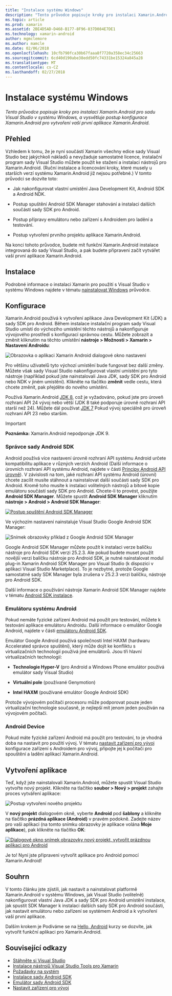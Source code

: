 ```yaml
---
title: "Instalace systému Windows"
description: "Tento průvodce popisuje kroky pro instalaci Xamarin.Android pro sadu Visual Studio v systému Windows, a vysvětluje postup konfigurace Xamarin.Android pro vytvoření vaší první aplikace Xamarin.Android."
ms.topic: article
ms.prod: xamarin
ms.assetid: 2BE4D5AD-D468-B177-8F96-837D084E7DE1
ms.technology: xamarin-android
author: mgmclemore
ms.author: mamcle
ms.date: 02/06/2018
ms.openlocfilehash: 10cfb790fca30b67faaa8f7720a358ec34c25663
ms.sourcegitcommit: 6cd40d190abe38edd50fc74331be15324a845a28
ms.translationtype: MT
ms.contentlocale: cs-CZ
ms.lasthandoff: 02/27/2018
---
```

# <a name="windows-installation"></a>Instalace systému Windows

_Tento průvodce popisuje kroky pro instalaci Xamarin.Android pro sadu Visual Studio v systému Windows, a vysvětluje postup konfigurace Xamarin.Android pro vytvoření vaší první aplikace Xamarin.Android._

<a name="overview" />

## <a name="overview"></a>Přehled

Vzhledem k tomu, že je nyní součástí Xamarin všechny edice sady Visual Studio bez jakýchkoli nákladů a nevyžaduje samostatné licence, instalační program sady Visual Studio můžete použít ke stažení a instalaci nástrojů pro Xamarin.Android.
(Ruční instalace a licencování kroky, které musely u starších verzí systému Xamarin.Android již nejsou potřebné.) V tomto průvodci se dozvíte toto:

-   Jak nakonfigurovat vlastní umístění Java Development Kit, Android SDK a Android NDK.

-   Postup spuštění Android SDK Manager stahování a instalaci dalších součástí sady SDK pro Android.

-   Postup přípravy emulátoru nebo zařízení s Androidem pro ladění a testování.

-   Postup vytvoření prvního projektu aplikace Xamarin.Android.

Na konci tohoto průvodce, budete mít funkční Xamarin.Android instalace integrovaná do sady Visual Studio, a pak budete připraveni začít vytvářet vaší první aplikace Xamarin.Android.

## <a name="installation"></a>Instalace

Podrobné informace o instalaci Xamarin pro použití s Visual Studio v systému Windows najdete v tématu [nainstalovat Windows](~/cross-platform/get-started/installation/windows.md) průvodce.

<a name="configuration" />

## <a name="configuration"></a>Konfigurace

Xamarin.Android používá k vytvoření aplikace Java Development Kit (JDK) a sady SDK pro Android. Během instalace instalační program sady Visual Studio umístí do výchozího umístění těchto nástrojů a nakonfiguruje vývojového prostředí s konfigurací správnou cestu. Můžete zobrazit a změnit kliknutím na těchto umístění **nástroje > Možnosti > Xamarin > Nastavení Androidu**:

![Obrazovka o aplikaci Xamarin Android dialogové okno nastavení](windows-images/07-settings.png)

Pro většinu uživatelů tyto výchozí umístění bude fungovat bez další změny. Můžete však sady Visual Studio nakonfigurovat vlastní umístění pro tyto nástroje (například pokud jste nainstalovali Java JDK, sady SDK pro Android nebo NDK v jiném umístění). Klikněte na tlačítko **změnit** vedle cestu, která chcete změnit, pak přejděte do nového umístění.

Používá Xamarin.Android [JDK 8](http://www.oracle.com/technetwork/java/javase/downloads/jdk8-downloads-2133151.html), což je vyžadováno, pokud jste pro úroveň rozhraní API 24 vývoj nebo větší (JDK 8 také podporuje úrovně rozhraní API starší než 24). Můžete dál používat [JDK 7](http://www.oracle.com/technetwork/java/javase/downloads/jdk7-downloads-1880260.html) Pokud vývoj speciálně pro úroveň rozhraní API 23 nebo starším.

> [!IMPORTANT]
> **Poznámka:** Xamarin.Android nepodporuje JDK 9.

<a name="sdk_manager" />

### <a name="android-sdk-manager"></a>Správce sady Android SDK

Android používá více nastavení úrovně rozhraní API systému Android určete kompatibilitu aplikace v různých verzích Android (Další informace o úrovních rozhraní API systému Android, najdete v části [Principy Android API úrovně](~/android/app-fundamentals/android-api-levels.md)).
V závislosti na tom, jaké rozhraní API systému Android (úrovní) chcete zacílit musíte stáhnout a nainstalovat další součásti sady SDK pro Android. Kromě toho musíte k instalaci volitelných nástrojů a bitové kopie emulátoru součástí sady SDK pro Android. Chcete-li to provést, použijte **Android SDK Manager**. Můžete spustit **Android SDK Manager** kliknutím **nástroje > Android > Android SDK Manager**:

[![Postup spuštění Android SDK Manager](windows-images/08-sdk-manager-sml.png)](windows-images/08-sdk-manager.png)

Ve výchozím nastavení nainstaluje Visual Studio Google Android SDK Manager:

![Snímek obrazovky příklad z Google Android SDK Manager](windows-images/09-google-sdk-manager.png)

Google Android SDK Manager můžete použít k instalaci verze balíčku nástroje pro Android SDK verzi 25.2.3. Ale pokud budete muset použít novější verzi balíčku nástroje pro Android SDK, je nutné nainstalovat modul plug-in Xamarin Android SDK Manager pro Visual Studio (k dispozici v aplikaci Visual Studio Marketplace). To je nezbytné, protože Google samostatné sady SDK Manager byla zrušena v 25.2.3 verzi balíčku, nástroje pro Android SDK. 

Další informace o používání nástroje Xamarin Android SDK Manager najdete v tématu [Android SDK instalace](~/android/get-started/installation/android-sdk.md).

<a name="emulator" />

### <a name="android-emulator"></a>Emulátoru systému Android

Pokud nemáte fyzické zařízení Android má použít pro testování, můžete k testování aplikace emulátoru Androidu. Další informace o emulátor Google Android, najdete v části [emulátoru Android SDK](~/android/deploy-test/debugging/android-sdk-emulator/index.md).

Emulátor Google Android používá společnosti Intel HAXM (hardwaru Accelerated správce spuštění), který může dojít ke konfliktu s virtualizačních technologií používá jiné emulátorů. Jsou tři hlavní virtualizačních technologií:

-   **Technologie Hyper-V** (pro Android a Windows Phone emulátor používá emulátor sady Visual Studio) 

-   **Virtuální pole** (používané Genymotion)

-   **Intel HAXM** (používané emulátor Google Android SDK) 

Protože vývojovém počítači procesoru může podporovat pouze jeden virtualizační technologie současně, je nejlepší mít jenom jeden používán na vývojovém počítači.

<a name="device" />

### <a name="android-device"></a>Android Device

Pokud máte fyzické zařízení Android má použít pro testování, to je vhodná doba na nastavit pro použití vývoj. V tématu [nastavit zařízení pro vývoj](~/android/get-started/installation/set-up-device-for-development.md) konfigurace zařízení s Androidem pro vývoj, připojte jej k počítači pro spouštění a ladění aplikací Xamarin.Android.


<a name="create_app" />

## <a name="create-an-application"></a>Vytvoření aplikace

Teď, když jste nainstalovali Xamarin.Android, můžete spustit Visual Studio vytvořte nový projekt. Klikněte na tlačítko **soubor > Nový > projekt** zahajte proces vytváření aplikace:

![Postup vytvoření nového projektu](windows-images/10-new-project.png)

V **nový projekt** dialogovém okně, vyberte **Android** pod **šablony** a klikněte na tlačítko **prázdná aplikace (Android)** v pravém podokně. Zadejte název pro vaši aplikaci (na tomto snímku obrazovky je aplikace volána **Moje aplikace**), pak klikněte na tlačítko **OK**:

[![Dialogové okno snímek obrazovky nový projekt, vytvořit prázdnou aplikaci pro Android](windows-images/11-first-app-sml.png)](windows-images/11-first-app.png)

Je to! Nyní jste připraveni vytvořit aplikace pro Android pomocí Xamarin.Android!


<a name="summary" />

## <a name="summary"></a>Souhrn

V tomto článku jste zjistili, jak nastavit a nainstalovat platformě Xamarin.Android v systému Windows, jak Visual Studio (volitelně) nakonfigurovat vlastní Java JDK a sady SDK pro Android umístění instalace, jak spustit SDK Manager k instalaci dalších sady SDK pro Android součásti, jak nastavit emulátoru nebo zařízení se systémem Android a k vytvoření vaší první aplikace.

Dalším krokem je Podíváme se na [Hello, Android](~/android/get-started/hello-android/index.md) kurzy se dozvíte, jak vytvořit funkční aplikaci pro Xamarin.Android.


## <a name="related-links"></a>Související odkazy

- [Stáhněte si Visual Studio](https://www.visualstudio.com/vs/)
- [Instalace nástrojů Visual Studio Tools pro Xamarin](~/cross-platform/get-started/installation/windows.md)
- [Požadavky na systém](~/cross-platform/get-started/requirements.md)
- [Instalace sady Android SDK](~/android/get-started/installation/android-sdk.md)
- [Emulátor sady Android SDK](~/android/get-started/installation/android-emulator/index.md)
- [Nastavit zařízení pro vývoj](~/android/get-started/installation/set-up-device-for-development.md)
